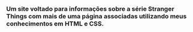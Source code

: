 ### Um site voltado para informações sobre a série Stranger Things com mais de uma página associadas utilizando meus conhecimentos em HTML e CSS.
